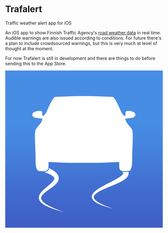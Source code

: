 # Trafalert
Traffic weather alert app for iOS

An iOS app to show Finnish Traffic Agency's [road weather data](https://github.com/finnishtransportagency/digitraffic) in real time. 
Audible warnings are also issued according to conditions.
For future there's a plan to include crowdsourced warnings, but this is very much at level of thought at the moment.

For now Trafalert is still in development and there are things to do before sending this to the App Store.

![Trafalert Icon](https://raw.githubusercontent.com/Tombio/Trafalert/master/Trafalert-1024.png)
